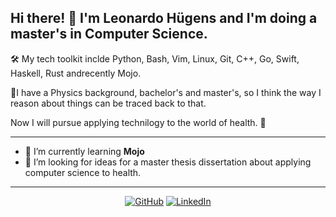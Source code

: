 ## Hi there! 👋 I'm Leonardo Hügens and I'm doing a master's in Computer Science.

🛠️ My tech toolkit inclde Python, Bash, Vim, Linux, Git, C++, Go, Swift, Haskell, Rust andrecently Mojo.

🧠I have a Physics background, bachelor's and master's, so I think the way I reason about things can be traced back to that.

Now I will pursue applying technilogy to the world of health. 🌟

---

- 🌱 I’m currently learning **Mojo**
- 🤔 I’m looking for ideas for a master thesis dissertation about applying computer science to health.

---

<p align="center">
	<a href="https://github.com/lhugens"><img src="imgs/github.svg" alt="GitHub"></a>
	<a href="https://www.linkedin.com/in/leonardohugens/"><img src="imgs/linkedin.svg" alt="LinkedIn"></a>
</p>
